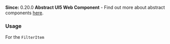 **Since:** 0.20.0
**Abstract UI5 Web Component** - Find out more about abstract components [here](https://sap.github.io/ui5-webcomponents-react/?path=/docs/knowledge-base-faq--docs#what-are-abstract-ui5-web-components).

### Usage

For the `FilterItem`
